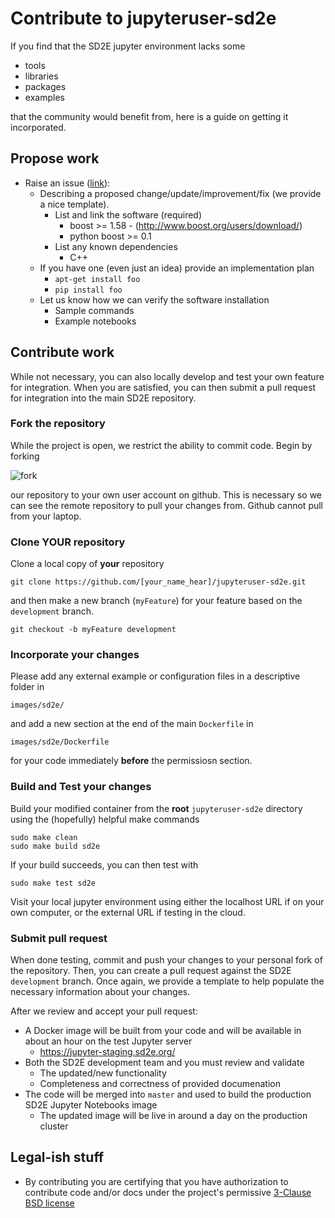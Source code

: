 # Contribute to jupyteruser-sd2e

If you find that the SD2E jupyter environment lacks some

 - tools
 - libraries
 - packages
 - examples

that the community would benefit from, here is a guide on getting it incorporated.

## Propose work

* Raise an issue \([link](https://github.com/SD2E/jupyteruser-sd2e/issues)\):
  * Describing a proposed change/update/improvement/fix (we provide a nice template).
    * List and link the software \(required\)
      * boost >= 1.58 - (http://www.boost.org/users/download/)
      * python boost >= 0.1
    * List any known dependencies
      * C++
  * If you have one (even just an idea) provide an implementation plan
    * `apt-get install foo`
    * `pip install foo`
  * Let us know how we can verify the software installation
    * Sample commands
    * Example notebooks

## Contribute work

While not necessary, you can also locally develop and test your own feature for integration. When you are satisfied, you can then submit a pull request for integration into the main SD2E repository.

### Fork the repository

While the project is open, we restrict the ability to commit code. Begin by forking

![fork](https://upload.wikimedia.org/wikipedia/commons/3/38/GitHub_Fork_Button.png)

our repository to your own user account on github. This is necessary so we can see the remote repository to pull your changes from. Github cannot pull from your laptop.

### Clone YOUR repository

Clone a local copy of **your** repository

```
git clone https://github.com/[your_name_hear]/jupyteruser-sd2e.git
```

and then make a new branch (`myFeature`) for your feature based on the `development` branch.

```
git checkout -b myFeature development
```

### Incorporate your changes

Please add any external example or configuration files in a descriptive folder in

```
images/sd2e/
```

and add a new section at the end of the main `Dockerfile` in

```
images/sd2e/Dockerfile
```

for your code immediately **before** the permissiosn section.

### Build and Test your changes

Build your modified container from the **root** `jupyteruser-sd2e` directory using the (hopefully) helpful make commands

```
sudo make clean
sudo make build sd2e
```

If your build succeeds, you can then test with

```
sudo make test sd2e
```

Visit your local jupyter environment using either the localhost URL if on your own computer, or the external URL if testing in the cloud.

### Submit pull request

When done testing, commit and push your changes to your personal fork of the repository. Then, you can create a pull request against the SD2E `development` branch. Once again, we provide a template to help populate the necessary information about your changes.

After we review and accept your pull request:
  * A Docker image will be built from your code and will be available in about an hour on the test Jupyter server
    * https://jupyter-staging.sd2e.org/
  * Both the SD2E development team and you must review and validate
    * The updated/new functionality
    * Completeness and correctness of provided documenation
* The code will be merged into `master` and used to build the production SD2E Jupyter Notebooks image
    * The updated image will be live in around a day on the production cluster

## Legal-ish stuff

* By contributing you are certifying that you have authorization to contribute code and/or docs under the project's permissive [3-Clause BSD license](./LICENSE.md)
